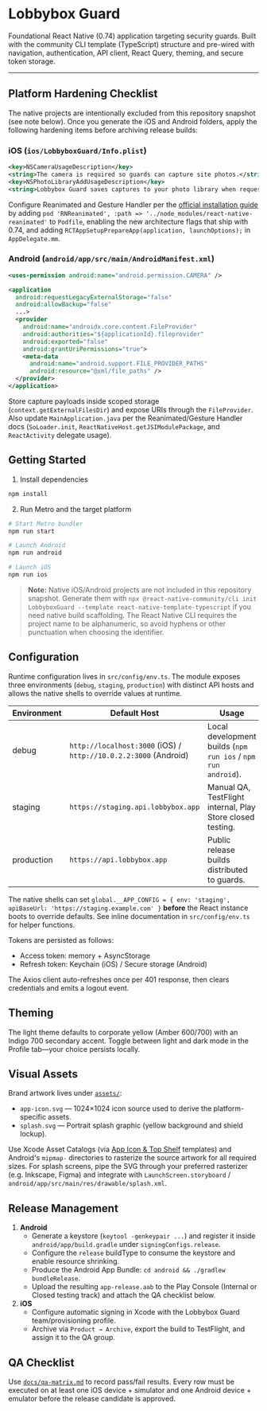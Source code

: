 # Lobbybox Guard

Foundational React Native (0.74) application targeting security guards. Built with the community CLI template (TypeScript) structure and pre-wired with navigation, authentication, API client, React Query, theming, and secure token storage.

---

## Platform Hardening Checklist

The native projects are intentionally excluded from this repository snapshot (see note below). Once you generate the iOS and Android folders, apply the following hardening items before archiving release builds:

### iOS (`ios/LobbyboxGuard/Info.plist`)

```xml
<key>NSCameraUsageDescription</key>
<string>The camera is required so guards can capture site photos.</string>
<key>NSPhotoLibraryAddUsageDescription</key>
<string>Lobbybox Guard saves captures to your photo library when requested.</string>
```

Configure Reanimated and Gesture Handler per the [official installation guide](https://docs.swmansion.com/react-native-reanimated/docs/fundamentals/getting-started/) by adding `pod 'RNReanimated', :path => '../node_modules/react-native-reanimated'` to `Podfile`, enabling the new architecture flags that ship with 0.74, and adding `RCTAppSetupPrepareApp(application, launchOptions);` in `AppDelegate.mm`.

### Android (`android/app/src/main/AndroidManifest.xml`)

```xml
<uses-permission android:name="android.permission.CAMERA" />

<application
  android:requestLegacyExternalStorage="false"
  android:allowBackup="false"
  ...>
  <provider
    android:name="androidx.core.content.FileProvider"
    android:authorities="${applicationId}.fileprovider"
    android:exported="false"
    android:grantUriPermissions="true">
    <meta-data
      android:name="android.support.FILE_PROVIDER_PATHS"
      android:resource="@xml/file_paths" />
  </provider>
</application>
```

Store capture payloads inside scoped storage (`context.getExternalFilesDir`) and expose URIs through the `FileProvider`. Also update `MainApplication.java` per the Reanimated/Gesture Handler docs (`SoLoader.init`, `ReactNativeHost.getJSIModulePackage`, and `ReactActivity` delegate usage).

## Getting Started

1. Install dependencies

```bash
npm install
```

2. Run Metro and the target platform

```bash
# Start Metro bundler
npm run start

# Launch Android
npm run android

# Launch iOS
npm run ios
```

> **Note:** Native iOS/Android projects are not included in this repository snapshot. Generate them with `npx @react-native-community/cli init LobbyboxGuard --template react-native-template-typescript` if you need native build scaffolding. The React Native CLI requires the project name to be alphanumeric, so avoid hyphens or other punctuation when choosing the identifier.

## Configuration

Runtime configuration lives in `src/config/env.ts`. The module exposes three environments (`debug`, `staging`, `production`) with distinct API hosts and allows the native shells to override values at runtime.

| Environment | Default Host | Usage |
| --- | --- | --- |
| debug | `http://localhost:3000` (iOS) / `http://10.0.2.2:3000` (Android) | Local development builds (`npm run ios` / `npm run android`). |
| staging | `https://staging.api.lobbybox.app` | Manual QA, TestFlight internal, Play Store closed testing. |
| production | `https://api.lobbybox.app` | Public release builds distributed to guards. |

The native shells can set `global.__APP_CONFIG = { env: 'staging', apiBaseUrl: 'https://staging.example.com' }` **before** the React instance boots to override defaults. See inline documentation in `src/config/env.ts` for helper functions.

Tokens are persisted as follows:

- Access token: memory + AsyncStorage
- Refresh token: Keychain (iOS) / Secure storage (Android)

The Axios client auto-refreshes once per 401 response, then clears credentials and emits a logout event.

## Theming

The light theme defaults to corporate yellow (Amber 600/700) with an Indigo 700 secondary accent. Toggle between light and dark mode in the Profile tab—your choice persists locally.

## Visual Assets

Brand artwork lives under [`assets/`](./assets):

- `app-icon.svg` — 1024×1024 icon source used to derive the platform-specific assets.
- `splash.svg` — Portrait splash graphic (yellow background and shield lockup).

Use Xcode Asset Catalogs (via [App Icon & Top Shelf](https://developer.apple.com/design/human-interface-guidelines/app-icons) templates) and Android's `mipmap-` directories to rasterize the source artwork for all required sizes. For splash screens, pipe the SVG through your preferred rasterizer (e.g. Inkscape, Figma) and integrate with `LaunchScreen.storyboard` / `android/app/src/main/res/drawable/splash.xml`.

## Release Management

1. **Android**
   - Generate a keystore (`keytool -genkeypair ...`) and register it inside `android/app/build.gradle` under `signingConfigs.release`.
   - Configure the `release` buildType to consume the keystore and enable resource shrinking.
   - Produce the Android App Bundle: `cd android && ./gradlew bundleRelease`.
   - Upload the resulting `app-release.aab` to the Play Console (Internal or Closed testing track) and attach the QA checklist below.
2. **iOS**
   - Configure automatic signing in Xcode with the Lobbybox Guard team/provisioning profile.
   - Archive via `Product → Archive`, export the build to TestFlight, and assign it to the QA group.

## QA Checklist

Use [`docs/qa-matrix.md`](./docs/qa-matrix.md) to record pass/fail results. Every row must be executed on at least one iOS device + simulator and one Android device + emulator before the release candidate is approved.
